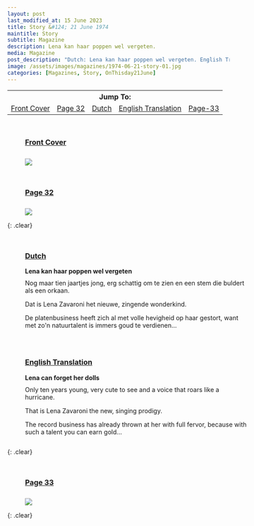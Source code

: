 ```yaml
---
layout: post
last_modified_at: 15 June 2023
title: Story &#124; 21 June 1974
maintitle: Story
subtitle: Magazine
description: Lena kan haar poppen wel vergeten.
media: Magazine
post_description: "Dutch: Lena kan haar poppen wel vergeten. English Translation: Lena can forget her dolls." 
image: /assets/images/magazines/1974-06-21-story-01.jpg
categories: [Magazines, Story, OnThisday21June]
---
```


<table>
<tr align="center">
<th colspan="5">Jump To:</th>
</tr>

<tr align="center">
<td><a href="#front-cover">Front Cover</a></td>
<td><a href="#page-32">Page 32</a></td>
<td><a href="#dutch">Dutch</a></td>
<td><a href="#english">English Translation</a></td>
<td><a href="#page-33">Page-33</a></td>
</tr>
</table>

<figure class="fig1">
<figcaption>
<h3 id="front-cover"><a href="#front-cover">Front Cover</a></h3>
</figcaption>
<a href="/assets/images/magazines/1974-06-21-story-01.jpg"><img src="/assets/images/magazines/1974-06-21-story-01.jpg" class="full-width zoom-in"></a>
</figure>

<figure class="fig2">
<figcaption>
<h3 id="page-32"><a href="#page-32">Page 32</a></h3>
</figcaption>
<a href="/assets/images/magazines/1974-06-21-story-02.jpg"><img src="/assets/images/magazines/1974-06-21-story-02.jpg" class="full-width zoom-in"></a>
</figure>

{: .clear}

<figure class="fig1">
<figcaption>
<h3 id="dutch"><a href="#dutch">Dutch</a></h3>
<strong>Lena kan haar poppen wel vergeten</strong>
</figcaption>
<p>Nog maar tien jaartjes jong, erg schattig om te zien en een stem die buldert als een orkaan.</p>
<p>Dat is Lena Zavaroni het nieuwe, zingende wonderkind.</p>
<p>De platenbusiness heeft zich al met volle hevigheid op haar gestort, want met zo'n natuurtalent is immers goud te verdienen...</p>
</figure>

<figure class="fig2">
<figcaption>
<h3 id="english"><a href="#english">English Translation</a></h3>
<strong>Lena can forget her dolls</strong>
</figcaption>
<p>Only ten years young, very cute to see and a voice that roars like a hurricane.</p>
<p>That is Lena Zavaroni the new, singing prodigy.</p>
<p>The record business has already thrown at her with full fervor, because with such a talent you can earn gold...</p>
</figure>

{: .clear}

<figure class="fig1">
<figcaption>
<h3 id="page-33"><a href="#page-33">Page 33</a></h3>
</figcaption>
<a href="/assets/images/magazines/1974-06-21-story-03.jpg"><img src="/assets/images/magazines/1974-06-21-story-03.jpg" class="full-width zoom-in"></a>
</figure>

<br />{: .clear}

<style>
.fig1 {float:left; width:49%;}

.fig2 {float:right; width:49%;}

.fig3 {float:right; width:100%;}

figcaption {float:left; width:100%;}

@media screen and (orientation:portrait) {
.fig1, .fig2 {float:left; width:100%;}
figcaption {float:left; width:100%; margin-bottom: 10px;}
}
</style>
